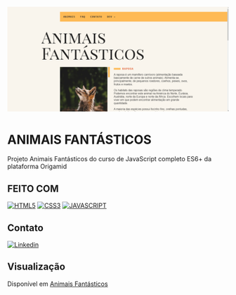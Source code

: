 <h1 align="center">
  <img src="./img/animais-fantasticos.gif">
</h1>

# ANIMAIS FANTÁSTICOS

Projeto Animais Fantásticos do curso de JavaScript completo ES6+ da plataforma Origamid

## FEITO COM

[![HTML5](https://img.shields.io/badge/HTML5-E34F26?style=for-the-badge&logo=html5&logoColor=white)](https://developer.mozilla.org/pt-BR/docs/Web/HTML)
[![CSS3](https://img.shields.io/badge/CSS3-1572B6?style=for-the-badge&logo=css3&logoColor=white)](https://developer.mozilla.org/pt-BR/docs/Web/CSS)
[![JAVASCRIPT](https://img.shields.io/badge/JavaScript-F7DF1E?style=for-the-badge&logo=javascript&logoColor=black)](https://developer.mozilla.org/pt-BR/docs/Web/JavaScript)

## Contato

[![Linkedin](https://img.shields.io/badge/LinkedIn-0077B5?style=for-the-badge&logo=linkedin&logoColor=white)](https://www.linkedin.com/in/matheus-viniciusdev/)

## Visualização

Disponível em [Animais Fantásticos](https://romantic-jackson-19cece.netlify.app)
